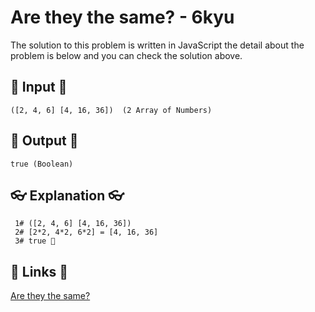 # Are they the same? - 6kyu

The solution to this problem is written in JavaScript the detail about the problem is below and you can check the solution above.

## 🥚 Input 🥚

```
([2, 4, 6] [4, 16, 36])  (2 Array of Numbers)
```

## 🐣 Output 🐣

```
true (Boolean)
```

## 👓 Explanation 👓

```
 1# ([2, 4, 6] [4, 16, 36])
 2# [2*2, 4*2, 6*2] = [4, 16, 36]
 3# true 🎉
```

## 🔗 Links 🔗

[Are they the same?](https://www.codewars.com/kata/550498447451fbbd7600041c)
